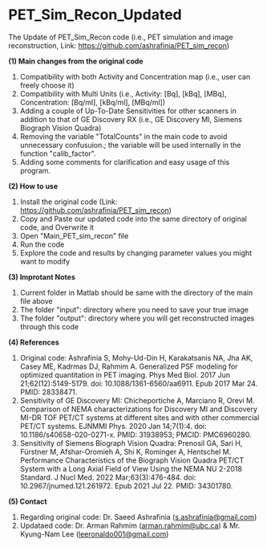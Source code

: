 # PET_Sim_Recon_Updated
The Update of PET_Sim_Recon code (i.e., PET simulation and image reconstruction, Link: https://github.com/ashrafinia/PET_sim_recon)


**(1) Main changes from the original code**
1) Compatibility with both Activity and Concentration map (i.e., user can freely choose it)
2) Compatibility with Multi Units (i.e., Activity: [Bq], [kBq], [MBq], Concentration: [Bq/ml], [kBq/ml], [MBq/ml])
3) Adding a couple of Up-To-Date Sensitivities for other scanners in addition to that of GE Discovery RX (i.e.,  GE Discovery MI, Siemens Biograph Vision Quadra)
4) Removing the variable "TotalCounts" in the main code to avoid unnecessary confusuion.; the variable will be used internally in the function "calib_factor".
5) Adding some comments for clarification and easy usage of this program. 

**(2) How to use**
1) Install the original code (Link: https://github.com/ashrafinia/PET_sim_recon)
2) Copy and Paste our updated code into the same directory of original code, and Overwrite it
3) Open "Main_PET_sim_recon" file
4) Run the code 
5) Explore the code and results by changing parameter values you might want to modify

**(3) Improtant Notes**
1) Current folder in Matlab should be same with the directory of the main file above
2) The folder "input": directory where you need to save your true image
3) The folder "output": directory where you will get reconstructed images through this code

**(4) References**
1) Original code: Ashrafinia S, Mohy-Ud-Din H, Karakatsanis NA, Jha AK, Casey ME, Kadrmas DJ, Rahmim A. Generalized PSF modeling for optimized quantitation in PET imaging. Phys Med Biol. 2017 Jun 21;62(12):5149-5179. doi: 10.1088/1361-6560/aa6911. Epub 2017 Mar 24. PMID: 28338471.
2) Sensitivity of GE Discovery MI: Chicheportiche A, Marciano R, Orevi M. Comparison of NEMA characterizations for Discovery MI and Discovery MI-DR TOF PET/CT systems at different sites and with other commercial PET/CT systems. EJNMMI Phys. 2020 Jan 14;7(1):4. doi: 10.1186/s40658-020-0271-x. PMID: 31938953; PMCID: PMC6960280.
3) Sensitivity of Siemens Biograph Vision Quadra: Prenosil GA, Sari H, Fürstner M, Afshar-Oromieh A, Shi K, Rominger A, Hentschel M. Performance Characteristics of the Biograph Vision Quadra PET/CT System with a Long Axial Field of View Using the NEMA NU 2-2018 Standard. J Nucl Med. 2022 Mar;63(3):476-484. doi: 10.2967/jnumed.121.261972. Epub 2021 Jul 22. PMID: 34301780.

**(5) Contact**
1) Regarding original code: Dr. Saeed Ashrafinia (s.ashrafinia@gmail.com)
2) Updataed code: Dr. Arman Rahmim (arman.rahmim@ubc.ca) & Mr. Kyung-Nam Lee (leeronaldo001@gmail.com)
